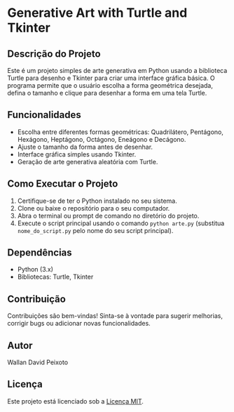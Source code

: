 # Generative Art with Turtle and Tkinter

## Descrição do Projeto
Este é um projeto simples de arte generativa em Python usando a biblioteca Turtle para desenho e Tkinter para criar uma interface gráfica básica. O programa permite que o usuário escolha a forma geométrica desejada, defina o tamanho e clique para desenhar a forma em uma tela Turtle.

## Funcionalidades
- Escolha entre diferentes formas geométricas: Quadrilátero, Pentágono, Hexágono, Heptágono, Octágono, Eneágono e Decágono.
- Ajuste o tamanho da forma antes de desenhar.
- Interface gráfica simples usando Tkinter.
- Geração de arte generativa aleatória com Turtle.

## Como Executar o Projeto
1. Certifique-se de ter o Python instalado no seu sistema.
2. Clone ou baixe o repositório para o seu computador.
3. Abra o terminal ou prompt de comando no diretório do projeto.
4. Execute o script principal usando o comando `python arte.py` (substitua `nome_do_script.py` pelo nome do seu script principal).

## Dependências
- Python (3.x)
- Bibliotecas: Turtle, Tkinter

## Contribuição
Contribuições são bem-vindas! Sinta-se à vontade para sugerir melhorias, corrigir bugs ou adicionar novas funcionalidades.

## Autor
Wallan David Peixoto

## Licença
Este projeto está licenciado sob a [Licença MIT](LICENSE).
